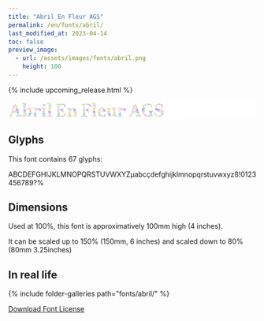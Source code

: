 ```yaml
---
title: "Abril En Fleur AGS"
permalink: /en/fonts/abril/
last_modified_at: 2023-04-14
toc: false
preview_image:
  - url: /assets/images/fonts/abril.png
    height: 100
---
```


{% include upcoming_release.html %}

![April En Fleur AGS](/assets/images/fonts/abril.png)

## Glyphs

This font contains  67 glyphs:


	
ABCDEFGHIJKLMNOPQRSTUVWXYZµabcçdefghijklmnopqrstuvwxyzß!0123456789?% 



## Dimensions

Used at 100%, this font is approximatively 100mm high (4 inches). 

It can be scaled up to 150%  (150mm, 6 inches) and scaled down to 80% (80mm  3.25inches)


## In real life

{% include folder-galleries path="fonts/abril/" %}



[Download Font License](https://github.com/inkstitch/inkstitch/tree/main/fonts/abril/LICENSE)
